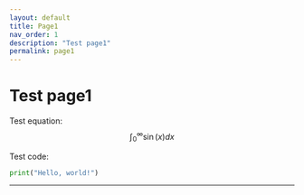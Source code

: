 ```yaml
---
layout: default
title: Page1
nav_order: 1
description: "Test page1"
permalink: page1
---
```


# Test page1

Test equation: $$\int_0^\infty \sin (x) dx$$

Test code:

```python
print("Hello, world!")

```


---


